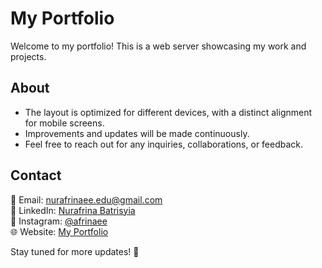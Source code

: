 # My Portfolio  

Welcome to my portfolio! This is a web server showcasing my work and projects.  

## About  

- The layout is optimized for different devices, with a distinct alignment for mobile screens.  
- Improvements and updates will be made continuously.  
- Feel free to reach out for any inquiries, collaborations, or feedback.  

## Contact  

📧 Email: <nurafrinaee.edu@gmail.com>  
💼 LinkedIn: [Nurafrina Batrisyia](https://www.linkedin.com/in/nurafrina-batrisyia-7097992b6/)  
📸 Instagram: [@afrinaee](https://www.instagram.com/afrinaee)  
🌐 Website: [My Portfolio](https://portfolio-cui1.onrender.com)  

Stay tuned for more updates! 🚀  
